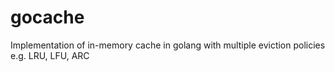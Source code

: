 # gocache
Implementation of in-memory cache in golang with multiple eviction policies e.g. LRU, LFU, ARC
